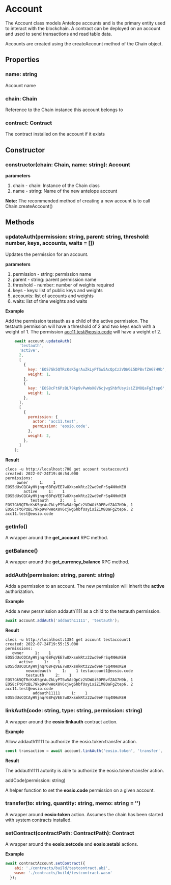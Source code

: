 # Account
The Account class models Antelope accounts and is the primary entity used to interact with the blockchain. A contract can be deployed on an account and used to send transactions and read table data.

Accounts are created using the createAccount method of the Chain object.

## Properties

### name: string
Account name
### chain: Chain
Reference to the Chain instance this account belongs to
### contract: Contract
The contract installed on the account if it exists


## Constructor
### constructor(chain: Chain, name: string): Account
**parameters**
1. chain - chain: Instance of the Chain class
2. name - string: Name of the new antelope account

**Note:** The recommended method of creating a new account is to call Chain.createAccount()

## Methods
### updateAuth(permission: string, parent: string, threshold: number, keys, accounts, waits = [])
Updates the permission for an account.

  
**parameters**
1. permission - string: permission name
2. parent - string: parent permission name
3. threshold - number: number of weights required
4. keys - keys: list of public keys and weights
5. accounts: list of accounts and weights
6. waits: list of time weights and waits


**Example**

Add the permission testauth as a child of the active permission.  The testauth permission will have a threshold of 2 and two keys each with a weight of 1.  The permission acc11.test@eosio.code will have a weight of 2.
```javascript
    await account.updateAuth(
      'testauth',
      'active',
      2,
      [
        {
          key: 'EOS7Gk5QTRcKsK5grAuZkLyPTSw5AcQpCz2VDWGi5DPBvfZAG7H9b',
          weight: 1,
        },
        {
          key: 'EOS8cFt6PzBL79kp9vPwWoX8V6cjwgShbfUsyisiZ1M8QaFgZtep6',
          weight: 1,
        },
      ],
      [
        {
          permission: {
            actor: 'acc11.test',
            permission: 'eosio.code',
          },
          weight: 2,
        },
      ]
    );
```
**Result**
```
cleos -u http://localhost:708 get account testaccount1
created: 2022-07-24T19:46:54.000
permissions: 
     owner     1:    1 EOS5dUsCQCAyHVjnqr6BFqVEE7w8XksnkRtz22wd9eFrSq4NHoKEH
        active     1:    1 EOS5dUsCQCAyHVjnqr6BFqVEE7w8XksnkRtz22wd9eFrSq4NHoKEH
           testauth     2:    1 EOS7Gk5QTRcKsK5grAuZkLyPTSw5AcQpCz2VDWGi5DPBvfZAG7H9b, 1 EOS8cFt6PzBL79kp9vPwWoX8V6cjwgShbfUsyisiZ1M8QaFgZtep6, 2 acc11.test@eosio.code
```  
  
  ### getInfo()
  
  A wrapper around the **get_account** RPC method.
  
  ### getBalance()
  
  A wrapper around the **get_currency_balance** RPC method.
  
  ### addAuth(permission: string, parent: string)
  
  Adds a permission to an account.  The new permission will inherit the **active** authorization.
  
  **Example**
  
  Adds a new persmission addauth1111 as a child to the testauth permission.
  
  ```javascript
  await account.addAuth('addauth11111', 'testauth');
  ```
  
  **Result**
  
  ```
  cleos -u http://localhost:1384 get account testaccount1
created: 2022-07-24T19:55:15.000
permissions: 
     owner     1:    1 EOS5dUsCQCAyHVjnqr6BFqVEE7w8XksnkRtz22wd9eFrSq4NHoKEH
        active     1:    1 EOS5dUsCQCAyHVjnqr6BFqVEE7w8XksnkRtz22wd9eFrSq4NHoKEH
           newcodeauth     1:    1 testaccount1@eosio.code
           testauth     2:    1 EOS7Gk5QTRcKsK5grAuZkLyPTSw5AcQpCz2VDWGi5DPBvfZAG7H9b, 1 EOS8cFt6PzBL79kp9vPwWoX8V6cjwgShbfUsyisiZ1M8QaFgZtep6, 2 acc11.test@eosio.code
              addauth11111     1:    1 EOS5dUsCQCAyHVjnqr6BFqVEE7w8XksnkRtz22wd9eFrSq4NHoKEH

  ```
  
  ### linkAuth(code: string, type: string, permission: string)
  
  A wrapper around the **eosio:linkauth** contract action.
  
  **Example**
  
  Allow addauth11111 to authorize the eosio.token:transfer action.
  
  ```javascript
  const transaction = await account.linkAuth('eosio.token', 'transfer', 'addauth11111');
  ```
  **Result**
  
  The addauth1111 autority is able to authorize the eosio.token:transfer action.
  
  addCode(permission: string)
  
  A helper function to set the **eosio.code** permission on a given account.
  
  ### transfer(to: string, quantity: string, memo: string = '')
  
  A wrapper around **eosio:token** action.  Assumes the chain has been started with system contracts installed.
  
  ### setContract(contractPath: ContractPath): Contract  
  
  A wrapper around the **eosio:setcode** and **eosio:setabi** actions.
  
  **Example**
  ```javascript
await contractAccount.setContract({
      abi: './contracts/build/testcontract.abi',
      wasm: './contracts/build/testcontract.wasm'
    });
 ```
  

  
